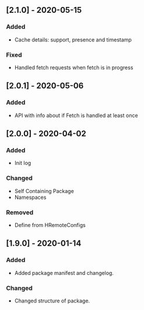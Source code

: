 ## [2.1.0] - 2020-05-15
### Added
- Cache details: support, presence and timestamp

### Fixed
- Handled fetch requests when fetch is in progress

## [2.0.1] - 2020-05-06
### Added
- API with info about if Fetch is handled at least once

## [2.0.0] - 2020-04-02
### Added
- Init log

### Changed
- Self Containing Package
- Namespaces

### Removed
- Define from HRemoteConfigs

## [1.9.0] - 2020-01-14
### Added
- Added package manifest and changelog.

### Changed
- Changed structure of package.